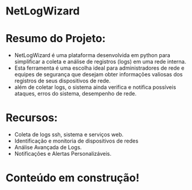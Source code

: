 # NetLogWizard

# Resumo do Projeto:

- NetLogWizard é uma plataforma desenvolvida em python para simplificar a coleta e análise de registros (logs) em uma rede interna.
- Esta ferramenta é uma escolha ideal para administradores de rede e equipes de segurança que desejam obter informações valiosas dos registros de seus dispositivos de rede.
- além de coletar logs, o sistema ainda verifica e notifica possíveis ataques, erros do sistema, desempenho de rede.


# Recursos:
- Coleta de logs ssh, sistema e serviços web.
- Identificação e monitoria de dispositivos de redes 
- Análise Avançada de Logs.
- Notificações e Alertas Personalizáveis.



# Conteúdo em construção!

